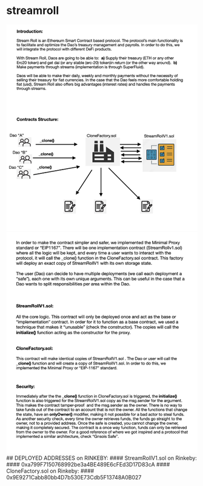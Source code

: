 # streamroll

<img src ="https://github.com/StreamRoll/streamroll/blob/master/images/im-1.png">
<img src ="https://github.com/StreamRoll/streamroll/blob/master/images/im-2.png">
## DEPLOYED ADDRESSES on RINKEBY:
#### StreamRollV1.sol on Rinkeby: #### 0xa799F7150768992be3a4BE489E6cFEd3D17D83cA
#### CloneFactory.sol on Rinkeby: #### 0x9E9271Cabb80bb4D7b530E73Cdb5F13748A0B027






